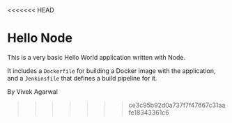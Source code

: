 <<<<<<< HEAD
# Hello Node
This is a very basic Hello World application written with Node.

It includes a `Dockerfile` for building a Docker image with the application, and a `Jenkinsfile` that defines a build pipeline for it.

By Vivek Agarwal

>>>>>>> ce3c95b92d0a737f7f47667c31aafe18343361c6

